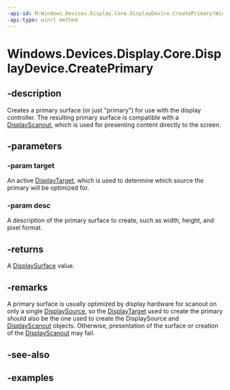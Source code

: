 ```yaml
---
-api-id: M:Windows.Devices.Display.Core.DisplayDevice.CreatePrimary(Windows.Devices.Display.Core.DisplayTarget,Windows.Devices.Display.Core.DisplayPrimaryDescription)
-api-type: winrt method
---
```


<!-- Method syntax.
public DisplaySurface DisplayDevice.CreatePrimary(DisplayTarget target, DisplayPrimaryDescription desc)
-->

# Windows.Devices.Display.Core.DisplayDevice.CreatePrimary

## -description
Creates a primary surface (or just "primary") for use with the display controller. The resulting primary surface is compatible with a [DisplayScanout](displayscanout.md), which is used for presenting content directly to the screen.

## -parameters
### -param target
An active [DisplayTarget](displaytarget.md), which is used to determine which source the primary will be optimized for.

### -param desc
A description of the primary surface to create, such as width, height, and pixel format.

## -returns
A [DisplaySurface](displaysurface.md) value.

## -remarks
A primary surface is usually optimized by display hardware for scanout on only a single [DisplaySource](displaysource.md), so the [DisplayTarget](displaytarget.md) used to create the primary should also be the one used to create the DisplaySource and [DisplayScanout](displayscanout.md) objects. Otherwise, presentation of the surface or creation of the [DisplayScanout](displayscanout.md) may fail.

## -see-also

## -examples
